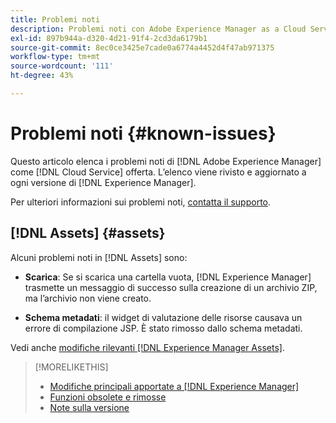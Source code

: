 ```yaml
---
title: Problemi noti
description: Problemi noti con Adobe Experience Manager as a Cloud Service
exl-id: 897b944a-d320-4d21-91f4-2cd3da6179b1
source-git-commit: 8ec0ce3425e7cade0a6774a4452d4f47ab971375
workflow-type: tm+mt
source-wordcount: '111'
ht-degree: 43%

---
```


# Problemi noti {#known-issues}

Questo articolo elenca i problemi noti di [!DNL Adobe Experience Manager] come [!DNL Cloud Service] offerta. L’elenco viene rivisto e aggiornato a ogni versione di [!DNL Experience Manager].

Per ulteriori informazioni sui problemi noti, [contatta il supporto](https://experienceleague.adobe.com/?lang=en&amp;support-solution=Experience+Manager#support).

<!-- 
## Platform {#platform}

## Sites {#sites}
-->

## [!DNL Assets] {#assets}

<!-- Jira label: assets-cloud-known-issues -->

Alcuni problemi noti in [!DNL Assets] sono:

* **Scarica**: Se si scarica una cartella vuota, [!DNL Experience Manager] trasmette un messaggio di successo sulla creazione di un archivio ZIP, ma l’archivio non viene creato.

* **Schema metadati**: il widget di valutazione delle risorse causava un errore di compilazione JSP. È stato rimosso dallo schema metadati. <!-- CQ-4282865, CQ-4284633 -->

Vedi anche [modifiche rilevanti [!DNL Experience Manager Assets]](/help/assets/assets-cloud-changes.md).

<!-- This content was added at GA. Not sure if we should continue to have this commitment about upcoming features/enh. in the docs. Commenting it for now.

### Upcoming Assets capabilities {#upcoming-assets-capabilities}

A few capabilities of Adobe Experience Manager Assets that depend on foundation capabilities, which are not yet available in the Experience Manager as a Cloud Service deployment architecture, are expected to be enabled at a later stage:

* Capabilities not enabled at this stage due to dependency on Commerce Integration Framework APIs:
  * Photoshoot workflow models.
  * Product information tab in the asset properties user interface is not populated.

* Capabilities not enabled at this stage due to dependency on InDesign Server integration:
  * Asset Templates and Asset Catalogs.
  * Multi-page preview of Adobe InDesign files.
-->

>[!MORELIKETHIS]
>
>* [Modifiche principali apportate a [!DNL Experience Manager]](aem-cloud-changes.md)
>* [Funzioni obsolete e rimosse](deprecated-removed-features.md)
>* [Note sulla versione](home.md)


